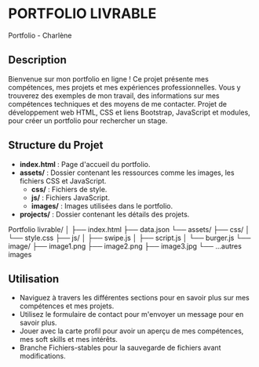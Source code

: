 # PORTFOLIO LIVRABLE
Portfolio - Charlène
## Description
Bienvenue sur mon portfolio en ligne ! Ce projet présente mes compétences, mes projets et mes expériences professionnelles. Vous y trouverez des exemples de mon travail, des informations sur mes compétences techniques et des moyens de me contacter. Projet de développement web HTML, CSS et liens Bootstrap, JavaScript et modules, pour créer un portfolio pour rechercher un stage. 

## Structure du Projet
- **index.html** : Page d'accueil du portfolio.
- **assets/** : Dossier contenant les ressources comme les images, les fichiers CSS et JavaScript.
  - **css/** : Fichiers de style.
  - **js/** : Fichiers JavaScript.
  - **images/** : Images utilisées dans le portfolio.
- **projects/** : Dossier contenant les détails des projets.


Portfolio livrable/
│
├── index.html
├── data.json
└── assets/
    ├── css/
    │   └── style.css
    ├── js/
    │   ├── swipe.js
    │   ├── script.js
    │   └── burger.js
    └── image/
        ├── image1.png
        ├── image2.png
        ├── image3.jpg
        └── ...autres images

## Utilisation
- Naviguez à travers les différentes sections pour en savoir plus sur mes compétences et mes projets.
- Utilisez le formulaire de contact pour m'envoyer un message pour en savoir plus.
- Jouer avec la carte profil pour avoir un aperçu de mes compétences, mes soft skills et mes intérêts.
- Branche Fichiers-stables pour la sauvegarde de fichiers avant modifications.
